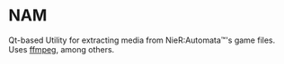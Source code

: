 # NAM
Qt-based Utility for extracting media from NieR:Automata™'s game files.
Uses [ffmpeg](https://ffmpeg.org/), among others.
